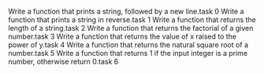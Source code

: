 Write a function that prints a string, followed by a new line.task 0
Write a function that prints a string in reverse.task 1
Write a function that returns the length of a string.task 2
Write a function that returns the factorial of a given number.task 3
Write a function that returns the value of x raised to the power of y.task 4
Write a function that returns the natural square root of a number.task 5
Write a function that returns 1 if the input integer is a prime number, otherwise return 0.task 6

